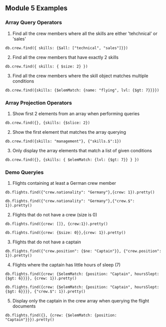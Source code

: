 ## Module 5 Examples

### Array Query Operators

1) Find all the crew members where all the skills are either 'tehchnical' or 'sales'

`db.crew.find({ skills: {$all: ["technical", "sales"]}})`


2) Find all the crew members that have exactly 2 skills

`db.crew.find({ skills: { $size: 2} })`


3) Find all the crew members where the skill object matches multiple conditions

`db.crew.find({skills: {$elemMatch: {name: "flying", lvl: {$gt: 7}}}})`


### Array Projection Operators

1) Show first 2 elements from an array when performing queries

`db.crew.find({}, {skills: {$slice: 2})`


2) Show the first element that matches the array querying

`db.crew.find({skills: "management"}, {"skills.$":1})`


3) Only display the array elements that match a list of given conditions

`db.crew.find({}, {skills: { $elemMatch: {lvl: {$gt: 7}} } })`


### Demo Queryies


1) Flights containing at least a German crew member

`db.flights.find({"crew.nationality": "Germany"},{crew: 1}).pretty()`

`db.flights.find({"crew.nationality": "Germany"},{"crew.$": 1}).pretty()`


2) Flights that do not have a crew (size is 0)

`db.flights.find({crew: []}, {crew:1}).pretty()`

`db.flights.find({crew: {$size: 0}},{crew: 1}).pretty()`


3) Flights that do not have a captain

`db.flights.find({"crew.position": {$ne: "Captain"}}, {"crew.position": 1}).pretty()`


4) Flights where the captain has little hours of sleep (7)

`db.flights.find({crew: {$elemMatch: {position: "Captain", hoursSlept: {$gt: 6}}}}, {crew: 1}).pretty()`

`db.flights.find({crew: {$elemMatch: {position: "Captain", hoursSlept: {$gt: 6}}}}, {"crew.$": 1}).pretty()`


5) Display only the captain in the crew array when querying the flight documents

`db.flights.find({}, {crew: {$elemMatch: {position: "Captain"}}}).pretty()`


